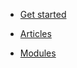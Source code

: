 <!-- docs/_sidebar.md -->

<!--span class="hide_mobile" style="position: relative;top: -18px;left: 10px;">An abstract programming language</span-->

* <a href="#/GUIDES.md" class="btn">Get started</a>

* [Articles](https://dev.to/abstract-code) 

* [Modules](MODULES.md)



<!--* <a href="https://github.com/puzzlelang/puzzle" target="_blank" class="" style="margin:0px 10px"><span class="fab fa-github"></span></a>-->

<!--* [Learn](?id=puzzle)

* [Guides](chapters/GUIDES.md)

* [Modules](chapters/modules/index.md) -->